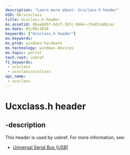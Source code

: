 ```yaml
---
description: "Learn more about: Ucxclass.h header"
UID: NA:ucxclass
title: Ucxclass.h header
ms.assetid: dbaa665f-bdcf-3bfc-946e-cfe851a0bcac
ms.date: 05/09/2018
keywords: ["Ucxclass.h header"]
ms.keywords: 
ms.prod: windows-hardware
ms.technology: windows-devices
ms.topic: portal
tech.root: usbref
f1_keywords:
 - ucxclass
 - ucxclass/ucxclass
api_name:
 - ucxclass
---
```


# Ucxclass.h header


## -description

This header is used by usbref. For more information, see:

- [Universal Serial Bus (USB)](../_usbref/index.md)

